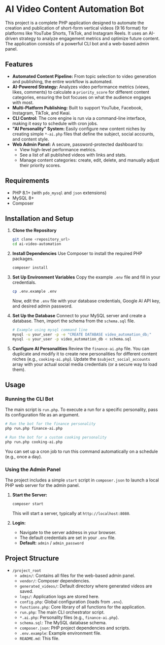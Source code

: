 # AI Video Content Automation Bot

This project is a complete PHP application designed to automate the creation and publication of short-form vertical videos (9:16 format) for platforms like YouTube Shorts, TikTok, and Instagram Reels. It uses an AI-driven strategy to analyze engagement metrics and optimize future content. The application consists of a powerful CLI bot and a web-based admin panel.

## Features

- **Automated Content Pipeline:** From topic selection to video generation and publishing, the entire workflow is automated.
- **AI-Powered Strategy:** Analyzes video performance metrics (views, likes, comments) to calculate a `priority_score` for different content categories, ensuring the bot focuses on what the audience engages with most.
- **Multi-Platform Publishing:** Built to support YouTube, Facebook, Instagram, TikTok, and Kwai.
- **CLI Control:** The core engine is run via a command-line interface, making it easy to schedule with cron jobs.
- **"AI Personality" System:** Easily configure new content niches by creating simple `*-ai.php` files that define the subject, social accounts, and content style.
- **Web Admin Panel:** A secure, password-protected dashboard to:
    - View high-level performance metrics.
    - See a list of all published videos with links and stats.
    - Manage content categories: create, edit, delete, and manually adjust their priority scores.

## Requirements

- PHP 8.1+ (with `pdo_mysql` and `json` extensions)
- MySQL 8+
- Composer

## Installation and Setup

1.  **Clone the Repository**
    ```bash
    git clone <repository_url>
    cd ai-video-automation
    ```

2.  **Install Dependencies**
    Use Composer to install the required PHP packages.
    ```bash
    composer install
    ```

3.  **Set Up Environment Variables**
    Copy the example `.env` file and fill in your credentials.
    ```bash
    cp .env.example .env
    ```
    Now, edit the `.env` file with your database credentials, Google AI API key, and desired admin password.

4.  **Set Up the Database**
    Connect to your MySQL server and create a database. Then, import the schema from the `schema.sql` file.
    ```bash
    # Example using mysql command line
    mysql -u your_user -p -e "CREATE DATABASE video_automation_db;"
    mysql -u your_user -p video_automation_db < schema.sql
    ```

5.  **Configure AI Personalities**
    Review the `finance-ai.php` file. You can duplicate and modify it to create new personalities for different content niches (e.g., `cooking-ai.php`). Update the `$subject_social_accounts` array with your actual social media credentials (or a secure way to load them).

## Usage

### Running the CLI Bot

The main script is `run.php`. To execute a run for a specific personality, pass its configuration file as an argument.

```bash
# Run the bot for the finance personality
php run.php finance-ai.php

# Run the bot for a custom cooking personality
php run.php cooking-ai.php
```

You can set up a cron job to run this command automatically on a schedule (e.g., once a day).

### Using the Admin Panel

The project includes a simple `start` script in `composer.json` to launch a local PHP web server for the admin panel.

1.  **Start the Server:**
    ```bash
    composer start
    ```
    This will start a server, typically at `http://localhost:8080`.

2.  **Login:**
    - Navigate to the server address in your browser.
    - The default credentials are set in your `.env` file.
    - **Default:** `admin` / `admin_password`

## Project Structure

- `/project_root`
    - `admin/`: Contains all files for the web-based admin panel.
    - `vendor/`: Composer dependencies.
    - `generated_videos/`: Default directory where generated videos are saved.
    - `logs/`: Application logs are stored here.
    - `config.php`: Global configuration (loads from `.env`).
    - `functions.php`: Core library of all functions for the application.
    - `run.php`: The main CLI orchestrator script.
    - `*.ai.php`: Personality files (e.g., `finance-ai.php`).
    - `schema.sql`: The MySQL database schema.
    - `composer.json`: PHP project dependencies and scripts.
    - `.env.example`: Example environment file.
    - `README.md`: This file.
